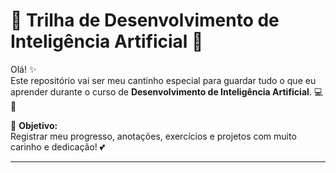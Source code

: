 # 🌸 Trilha de Desenvolvimento de Inteligência Artificial 🌸

Olá! ✨  
Este repositório vai ser meu cantinho especial para guardar tudo o que eu aprender durante o curso de **Desenvolvimento de Inteligência Artificial**. 💻🧠

🎯 **Objetivo:**  
Registrar meu progresso, anotações, exercícios e projetos com muito carinho e dedicação! 💕  

---
